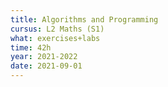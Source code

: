 ```yaml
---
title: Algorithms and Programming
cursus: L2 Maths (S1)
what: exercises+labs
time: 42h
year: 2021-2022
date: 2021-09-01
---
```

